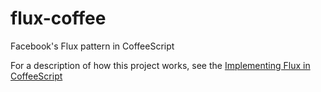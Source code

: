 # flux-coffee
Facebook's Flux pattern in CoffeeScript

For a description of how this project works, see the
[Implementing Flux in CoffeeScript](implementing-flux-in-coffeescript.md)

